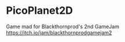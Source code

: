 # PicoPlanet2D
Game mad for Blackthornprod's 2nd GameJam https://itch.io/jam/blackthornprodgamejam2

